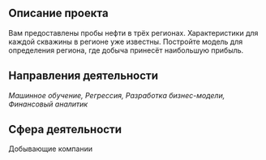 ## Описание проекта

Вам предоставлены пробы нефти в трёх регионах. Характеристики для каждой скважины в регионе уже известны. Постройте модель для определения региона, где добыча принесёт наибольшую прибыль. 

## Направления деятельности

*Машинное обучение, Регрессия, Разработка бизнес-модели, Финансовый аналитик*

## Сфера деятельности

Добывающие компании
